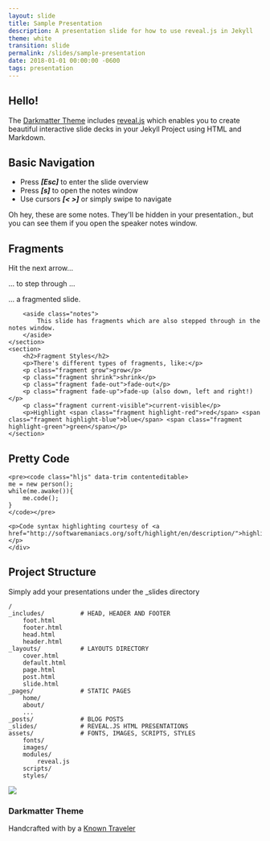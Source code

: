 ```yaml
---
layout: slide
title: Sample Presentation
description: A presentation slide for how to use reveal.js in Jekyll
theme: white
transition: slide
permalink: /slides/sample-presentation
date: 2018-01-01 00:00:00 -0600
tags: presentation
---
```


<section data-markdown>

## Hello!

The [Darkmatter Theme](https://github.com/fellowhobbyist/darkmatter-theme) includes [reveal.js](https://github.com/hakimel/reveal.js/) which
enables you to create beautiful interactive slide decks in your Jekyll Project using HTML and Markdown.
</section>

<section>

<h2>Basic Navigation</h2>

<ul>
    <li>Press <b><i>[Esc]</i></b> to enter the slide overview</li>
    <li>Press <b><i>[s]</i></b> to open the notes window</li>
    <li>Use cursors <b><i>[&lt; &gt;]</i></b> or simply swipe to navigate</li>
</ul>

<aside class="notes">
    Oh hey, these are some notes. They'll be hidden in your presentation., but you can see them if you open the speaker notes window.
</aside>

</section>


<section>
    <section id="fragments">
        <h2>Fragments</h2>
        <p>Hit the next arrow...</p>
        <p class="fragment">... to step through ...</p>
        <p><span class="fragment">... a</span> <span class="fragment">fragmented</span> <span class="fragment">slide.</span></p>

        <aside class="notes">
            This slide has fragments which are also stepped through in the notes window.
        </aside>
    </section>
    <section>
        <h2>Fragment Styles</h2>
        <p>There's different types of fragments, like:</p>
        <p class="fragment grow">grow</p>
        <p class="fragment shrink">shrink</p>
        <p class="fragment fade-out">fade-out</p>
        <p class="fragment fade-up">fade-up (also down, left and right!)</p>
        <p class="fragment current-visible">current-visible</p>
        <p>Highlight <span class="fragment highlight-red">red</span> <span class="fragment highlight-blue">blue</span> <span class="fragment highlight-green">green</span></p>
    </section>
</section>

<section>
    <div class="col-8-md">
    <h2>Pretty Code</h2>

    <pre><code class="hljs" data-trim contenteditable>
    me = new person();
    while(me.awake()){
        me.code();
    }
    </code></pre>

    <p>Code syntax highlighting courtesy of <a href="http://softwaremaniacs.org/soft/highlight/en/description/">highlight.js</a>.</p>
    </div>
</section>


<section data-markdown data-transition="slide" data-background="#333" data-background-transition="zoom">

## Project Structure

Simply add your presentations under the _slides directory

    /
    _includes/          # HEAD, HEADER AND FOOTER
        foot.html
        footer.html
        head.html
        header.html
    _layouts/           # LAYOUTS DIRECTORY
        cover.html
        default.html
        page.html
        post.html
        slide.html
    _pages/             # STATIC PAGES
        home/
        about/
        ...
    _posts/             # BLOG POSTS
    _slides/            # REVEAL.JS HTML PRESENTATIONS
    assets/             # FONTS, IMAGES, SCRIPTS, STYLES
        fonts/
        images/
        modules/
            reveal.js
        scripts/
        styles/

</section>


<section>
    <img src="../assets/images/darkmatter.png" style="border:none; box-shadow:none;"/>
    <h3>Darkmatter Theme</h3>
    <p>Handcrafted with <i class="fas fa-heart"></i> by a <a href="https://github.com/knowntraveler">Known Traveler</a></p>
</section>